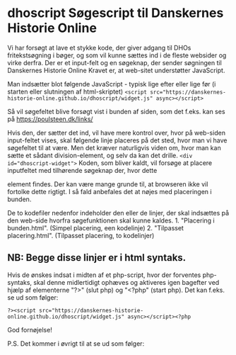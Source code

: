 # dhoscript Søgescript til Danskernes Historie Online
Vi har forsøgt at lave et stykke kode, der giver adgang til DHOs fritekstsøgning i bøger, og som vil kunne sættes ind i de fleste websider og virke derfra.
Der er et input-felt og en søgeknap, der sender søgningen til Danskernes Historie Online
Kravet er, at web-sitet understøtter JavaScript.

Man indsætter blot følgende JavaScript - typisk lige efter <body> eller lige før </body> (i starten eller slutningen af html-skriptet)
`<script src="https://danskernes-historie-online.github.io/dhoscript/widget.js" async></script>`

Så vil søgefeltet blive forsøgt vist i bunden af siden, som det f.eks. kan ses på https://poulsteen.dk/links/

Hvis den, der sætter det ind, vil have mere kontrol over, hvor på web-siden input-feltet vises, skal følgende linje placeres på det sted, hvor man vi have søgefeltet til at være.
Men det kræver naturligvis viden om, hvor man kan sætte et sådant division-element, og selv da kan det drille.
    `<div id="dhoscript-widget">`
Koden, som bliver kaldt, vil forsøge at placere inputfeltet med tilhørende søgeknap der, hvor dette <div> element findes.
Der kan være mange grunde til, at browseren ikke vil fortolke dette rigtigt. I så fald anbefales det at nøjes med placeringen i bunden.

De to kodefiler nedenfor indeholder den eller de linjer, der skal indsættes på den web-side hvorfra søgefunktionen skal kunne kaldes.
    1. "Placering i bunden.html". (Simpel placering, een kodelinje)
    2. "Tilpasset placering.html". (Tilpasset placering, to kodelinjer)

NB: Begge disse linjer er i html syntaks.
-----------------------------------------
Hvis de ønskes indsat i midten af et php-script, hvor der forventes php-syntaks, 
skal denne midlertidigt ophæves og aktiveres igen bagefter ved hjælp af elementerne "?>" (slut php) og "<?php" (start php).
Det kan f.eks. se ud som følger:

`?><script src="https://danskernes-historie-online.github.io/dhoscript/widget.js" async></script><?php`

God fornøjelse!

P.S. Det kommer i øvrigt til at se ud som følger:
<script src="https://danskernes-historie-online.github.io/dhoscript/widget.js" async></script>